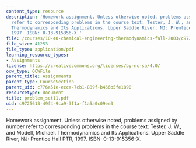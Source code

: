 ```yaml
---
content_type: resource
description: 'Homework assignment. Unless otherwise noted, problems assigned by number
  refer to corresponding problems in the course text: Tester, J. W., and Modell, Michael.
  Thermodynamics and Its Applications. Upper Saddle River, NJ: Prentice Hall PTR,
  1997. ISBN: 0-13-915356-X.'
file: /courses/10-40-chemical-engineering-thermodynamics-fall-2003/c972561349f49ca93f1af1a5a0c09ee3_problem_set11.pdf
file_size: 41253
file_type: application/pdf
learning_resource_types:
- Assignments
license: https://creativecommons.org/licenses/by-nc-sa/4.0/
ocw_type: OCWFile
parent_title: Assignments
parent_type: CourseSection
parent_uid: c776a51e-ecca-7cb1-889f-b466b5fe1890
resourcetype: Document
title: problem_set11.pdf
uid: c9725613-49f4-9ca9-3f1a-f1a5a0c09ee3
---
```

Homework assignment. Unless otherwise noted, problems assigned by number refer to corresponding problems in the course text: Tester, J. W., and Modell, Michael. Thermodynamics and Its Applications. Upper Saddle River, NJ: Prentice Hall PTR, 1997. ISBN: 0-13-915356-X.